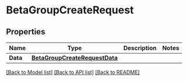# BetaGroupCreateRequest

## Properties

Name | Type | Description | Notes
------------ | ------------- | ------------- | -------------
**Data** | [**BetaGroupCreateRequestData**](BetaGroupCreateRequest_data.md) |  | 

[[Back to Model list]](../README.md#documentation-for-models) [[Back to API list]](../README.md#documentation-for-api-endpoints) [[Back to README]](../README.md)



